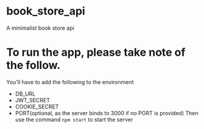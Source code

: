 # book_store_api
A minimalist book store api

# To run the app, please take note of the follow.
You'll have to add the following to the environment
* DB_URL
* JWT_SECRET
* COOKIE_SECRET
* PORT(optional, as the server binds to 3000 if no PORT is provided)
Then use the command `npm start` to start the server
